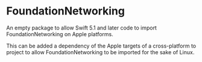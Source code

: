 # FoundationNetworking

An empty package to allow Swift 5.1 and later code to import FoundationNetworking on Apple platforms.

This can be added a dependency of the Apple targets of a cross-platform to project to allow FoundationNetworking to be imported for the sake of Linux.
